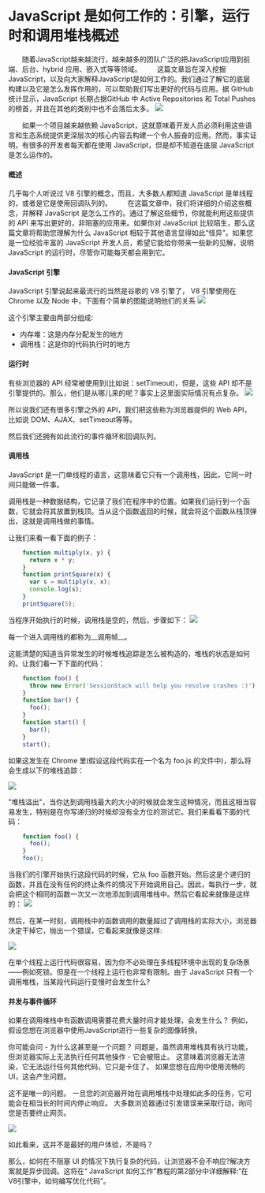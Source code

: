 # JavaScript 是如何工作的：引擎，运行时和调用堆栈概述

  随着JavaScript越来越流行，越来越多的团队广泛的把JavaScript应用到前端、后台、hybrid 应用、嵌入式等等领域。
  这篇文章旨在深入挖掘JavaScript，以及向大家解释JavaScript是如何工作的。我们通过了解它的底层构建以及它是怎么发挥作用的，可以帮助我们写出更好的代码与应用。据 GitHub 统计显示，JavaScript 长期占据GitHub 中 Active Repositories 和 Total Pushes 的榜首，并且在其他的类别中也不会落后太多。
![](https://ws1.sinaimg.cn/large/0069RVTdgy1fu23fvoi1pj31660lfwlr.jpg)

  如果一个项目越来越依赖 JavaScript，这就意味着开发人员必须利用这些语言和生态系统提供更深层次的核心内容去构建一个令人振奋的应用。然而，事实证明，有很多的开发者每天都在使用 JavaScript，但是却不知道在底层 JavaScript 是怎么运作的。
  
#### 概述
几乎每个人听说过 V8 引擎的概念，而且，大多数人都知道 JavaScript 是单线程的，或者是它是使用回调队列的。
  在这篇文章中，我们将详细的介绍这些概念，并解释 JavaScript 是怎么工作的。通过了解这些细节，你就能利用这些提供的 API 来写出更好的，非阻塞的应用来。如果你对 JavaScript 比较陌生，那么这篇文章将帮助您理解为什么 JavaScript 相较于其他语言显得如此“怪异”。如果您是一位经验丰富的 JavaScript 开发人员，希望它能给你带来一些新的见解，说明 JavaScript 的运行时，尽管你可能每天都会用到它。

#### JavaScript 引擎
JavaScript 引擎说起来最流行的当然是谷歌的 V8 引擎了， V8 引擎使用在 Chrome 以及 Node 中，下面有个简单的图能说明他们的关系
![](https://ws4.sinaimg.cn/large/0069RVTdgy1fu23g8n78fj30sg0lcdgr.jpg)

这个引擎主要由两部分组成:
- 内存堆：这是内存分配发生的地方
- 调用栈：这是你的代码执行时的地方

#### 运行时

有些浏览器的 API 经常被使用到(比如说：setTimeout)，但是，这些 API 却不是引擎提供的。那么，他们是从哪儿来的呢？事实上这里面实际情况有点复杂。
![](https://ws1.sinaimg.cn/large/0069RVTdgy1fu23gesy4fj30sg0lcdhs.jpg)


所以说我们还有很多引擎之外的 API，我们把这些称为浏览器提供的 Web API，比如说 DOM、AJAX、setTimeout等等。

然后我们还拥有如此流行的事件循环和回调队列。

#### 调用栈
JavaScript 是一门单线程的语言，这意味着它只有一个调用栈，因此，它同一时间只能做一件事。

调用栈是一种数据结构，它记录了我们在程序中的位置。如果我们运行到一个函数，它就会将其放置到栈顶。当从这个函数返回的时候，就会将这个函数从栈顶弹出，这就是调用栈做的事情。

让我们来看一看下面的例子：

```js
    function multiply(x, y) {
      return x * y;
    }
    function printSquare(x) {
      var s = multiply(x, x);
      console.log(s);
    }
    printSquare(5);

```
当程序开始执行的时候，调用栈是空的，然后，步骤如下：
![](https://ws4.sinaimg.cn/large/0069RVTdgy1fu23gmbk1wj30sg0lcdh1.jpg)


每一个进入调用栈的都称为__调用帧__。

这能清楚的知道当异常发生的时候堆栈追踪是怎么被构造的，堆栈的状态是如何的。让我们看一下下面的代码：


```js
    function foo() {
      throw new Error('SessionStack will help you resolve crashes :)');
    }
    function bar() {
      foo();
    }
    function start() {
      bar();
    }
    start();

```
如果这发生在 Chrome 里(假设这段代码实在一个名为 foo.js 的文件中)，那么将会生成以下的堆栈追踪：

![](https://ws3.sinaimg.cn/large/0069RVTdgy1fu23k95epwj30e3021t8u.jpg)

"堆栈溢出"，当你达到调用栈最大的大小的时候就会发生这种情况，而且这相当容易发生，特别是在你写递归的时候却没有全方位的测试它。我们来看看下面的代码：

```js
    function foo() {
      foo();
    }
    foo();

```
当我们的引擎开始执行这段代码的时候，它从 foo 函数开始。然后这是个递归的函数，并且在没有任何的终止条件的情况下开始调用自己。因此，每执行一步，就会把这个相同的函数一次又一次地添加到调用堆栈中。然后它看起来就像是这样的：
![](https://ws3.sinaimg.cn/large/0069RVTdgy1fu23jvhh1bj30sg0lcq45.jpg)

然后，在某一时刻，调用栈中的函数调用的数量超过了调用栈的实际大小，浏览器决定干掉它，抛出一个错误，它看起来就像是这样:

![](https://ws4.sinaimg.cn/large/0069RVTdgy1fu23jlljflj30aq00l74a.jpg)

在单个线程上运行代码很容易，因为你不必处理在多线程环境中出现的复杂场景——例如死锁。但是在一个线程上运行也非常有限制。由于 JavaScript 只有一个调用堆栈，当某段代码运行变慢时会发生什么?
 
#### 并发与事件循环

如果在调用堆栈中有函数调用需要花费大量时间才能处理，会发生什么？ 例如，假设您想在浏览器中使用JavaScript进行一些复杂的图像转换。

你可能会问 - 为什么这甚至是一个问题？ 问题是，虽然调用堆栈具有执行功能，但浏览器实际上无法执行任何其他操作 - 它会被阻止。 这意味着浏览器无法渲染，它无法运行任何其他代码，它只是卡住了。 如果您想在应用中使用流畅的UI，这会产生问题。

这不是唯一的问题。 一旦您的浏览器开始在调用堆栈中处理如此多的任务，它可能会在相当长的时间内停止响应。 大多数浏览器通过引发错误来采取行动，询问您是否要终止网页。

![](https://ws2.sinaimg.cn/large/0069RVTdgy1fu23gzs8lfj30cu080jry.jpg)

如此看来，这并不是最好的用户体验，不是吗？

那么，如何在不阻塞 UI 的情况下执行复杂的代码，让浏览器不会不响应?解决方案就是异步回调。这将在“ JavaScript 如何工作”教程的第2部分中详细解释:“在V8引擎中，如何编写优化代码”。